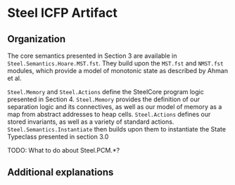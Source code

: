 # Steel ICFP Artifact



## Organization

The core semantics presented in Section 3 are available in `Steel.Semantics.Hoare.MST.fst`. 
They build upon the `MST.fst` and `NMST.fst` modules, which provide a model of monotonic
state as described by Ahman et al.

`Steel.Memory` and `Steel.Actions` define the SteelCore program logic presented in Section 4.
`Steel.Memory` provides the definition of our separation logic and its connectives, as well
as our model of memory as a map from abstract addresses to heap cells.
`Steel.Actions` defines our stored invariants, as well as a variety of standard actions.
`Steel.Semantics.Instantiate` then builds upon them to instantiate the State Typeclass presented in section 3.0

TODO: What to do about Steel.PCM.*?

## Additional explanations
